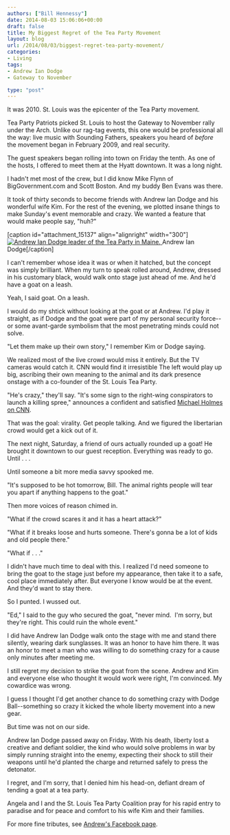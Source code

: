 ```yaml
---
authors: ["Bill Hennessy"]
date: 2014-08-03 15:06:06+00:00
draft: false
title: My Biggest Regret of the Tea Party Movement
layout: blog
url: /2014/08/03/biggest-regret-tea-party-movement/
categories:
- Living
tags:
- Andrew Ian Dodge
- Gateway to November

type: "post"
---
```


It was 2010. St. Louis was the epicenter of the Tea Party movement.

Tea Party Patriots picked St. Louis to host the Gateway to November rally under the Arch. Unlike our rag-tag events, this one would be professional all the way: live music with Sounding Fathers, speakers you heard of _before_ the movement began in February 2009, and real security.

The guest speakers began rolling into town on Friday the tenth. As one of the hosts, I offered to meet them at the Hyatt downtown. It was a long night.

I hadn't met most of the crew, but I did know Mike Flynn of BigGovernment.com and Scott Boston. And my buddy Ben Evans was there.

It took of thirty seconds to become friends with Andrew Ian Dodge and his wonderful wife Kim. For the rest of the evening, we plotted insane things to make Sunday's event memorable and crazy. We wanted a feature that would make people say, "huh?"

[caption id="attachment_15137" align="alignright" width="300"][![Andrew Ian Dodge leader of the Tea Party in Maine.](https://hennessysview.com/wp-content/uploads/2014/08/AndrewIanDodgeCloseup-300x212.jpg)
](https://hennessysview.com/wp-content/uploads/2014/08/AndrewIanDodgeCloseup.jpg) Andrew Ian Dodge[/caption]

I can't remember whose idea it was or when it hatched, but the concept was simply brilliant. When my turn to speak rolled around, Andrew, dressed in his customary black, would walk onto stage just ahead of me. And he'd have a goat on a leash.

Yeah, I said goat. On a leash.

I would do my shtick without looking at the goat or at Andrew. I'd play it straight, as if Dodge and the goat were part of my personal security force--or some avant-garde symbolism that the most penetrating minds could not solve.

"Let them make up their own story," I remember Kim or Dodge saying.

We realized most of the live crowd would miss it entirely. But the TV cameras would catch it. CNN would find it irresistible The left would play up big, ascribing their own meaning to the animal and its dark presence onstage with a co-founder of the St. Louis Tea Party.

"He's crazy," they'll say. "It's some sign to the right-wing conspirators to launch a killing spree," announces a confident and satisfied [Michael Holmes on CNN](https://www.theblaze.com/stories/2013/10/18/cnn-anchor-calls-out-colleague-on-the-air-for-anti-tea-party-rhetoric/).

That was the goal: virality. Get people talking. And we figured the libertarian crowd would get a kick out of it.

The next night, Saturday, a friend of ours actually rounded up a goat! He brought it downtown to our guest reception. Everything was ready to go. Until . . .

Until someone a bit more media savvy spooked me.

"It's supposed to be hot tomorrow, Bill. The animal rights people will tear you apart if anything happens to the goat."

Then more voices of reason chimed in.

"What if the crowd scares it and it has a heart attack?"

"What if it breaks loose and hurts someone. There's gonna be a lot of kids and old people there."

"What if . . ."

I didn't have much time to deal with this. I realized I'd need someone to bring the goat to the stage just before my appearance, then take it to a safe, cool place immediately after. But everyone I know would be at the event. And they'd want to stay there.

So I punted. I wussed out.

"Ed," I said to the guy who secured the goat, "never mind.  I'm sorry, but they're right. This could ruin the whole event."

I did have Andrew Ian Dodge walk onto the stage with me and stand there silently, wearing dark sunglasses. It was an honor to have him there. It was an honor to meet a man who was willing to do something crazy for a cause only minutes after meeting me.

I still regret my decision to strike the goat from the scene. Andrew and Kim and everyone else who thought it would work were right, I'm convinced. My cowardice was wrong.

I guess I thought I'd get another chance to do something crazy with Dodge Ball--something so crazy it kicked the whole liberty movement into a new gear.

But time was not on our side.

Andrew Ian Dodge passed away on Friday. With his death, liberty lost a creative and defiant soldier, the kind who would solve problems in war by simply running straight into the enemy, expecting their shock to still their weapons until he'd planted the charge and returned safely to press the detonator.

I regret, and I'm sorry, that I denied him his head-on, defiant dream of tending a goat at a tea party.

Angela and I and the St. Louis Tea Party Coalition pray for his rapid entry to paradise and for peace and comfort to his wife Kim and their families.

For more fine tributes, see [Andrew's Facebook page](https://www.facebook.com/AndrewIanDodge?fref=nf).


